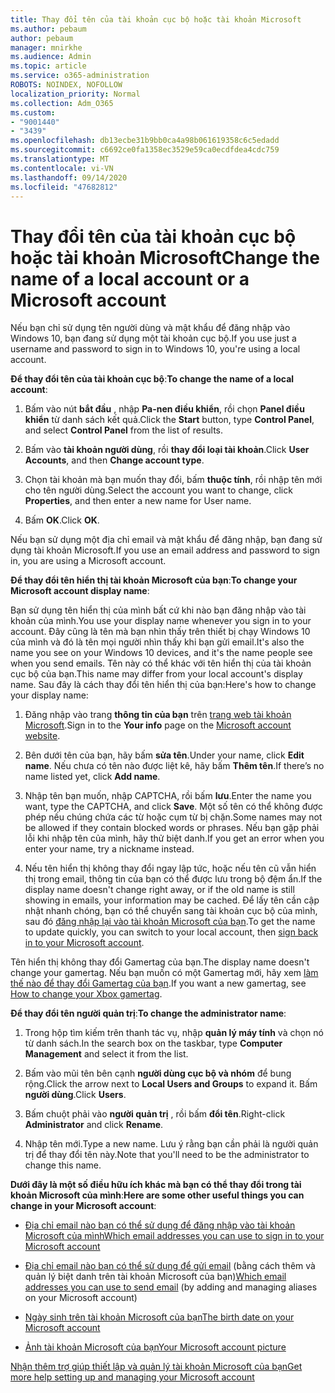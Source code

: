 ```yaml
---
title: Thay đổi tên của tài khoản cục bộ hoặc tài khoản Microsoft
ms.author: pebaum
author: pebaum
manager: mnirkhe
ms.audience: Admin
ms.topic: article
ms.service: o365-administration
ROBOTS: NOINDEX, NOFOLLOW
localization_priority: Normal
ms.collection: Adm_O365
ms.custom:
- "9001440"
- "3439"
ms.openlocfilehash: db13ecbe31b9bb0ca4a98b061619358c6c5edadd
ms.sourcegitcommit: c6692ce0fa1358ec3529e59ca0ecdfdea4cdc759
ms.translationtype: MT
ms.contentlocale: vi-VN
ms.lasthandoff: 09/14/2020
ms.locfileid: "47682812"
---
```

# <a name="change-the-name-of-a-local-account-or-a-microsoft-account"></a><span data-ttu-id="53aae-102">Thay đổi tên của tài khoản cục bộ hoặc tài khoản Microsoft</span><span class="sxs-lookup"><span data-stu-id="53aae-102">Change the name of a local account or a Microsoft account</span></span>

<span data-ttu-id="53aae-103">Nếu bạn chỉ sử dụng tên người dùng và mật khẩu để đăng nhập vào Windows 10, bạn đang sử dụng một tài khoản cục bộ.</span><span class="sxs-lookup"><span data-stu-id="53aae-103">If you use just a username and password to sign in to Windows 10, you're using a local account.</span></span> 

<span data-ttu-id="53aae-104">**Để thay đổi tên của tài khoản cục bộ**:</span><span class="sxs-lookup"><span data-stu-id="53aae-104">**To change the name of a local account**:</span></span>

1. <span data-ttu-id="53aae-105">Bấm vào nút **bắt đầu** , nhập **Pa-nen điều khiển**, rồi chọn **Panel điều khiển** từ danh sách kết quả.</span><span class="sxs-lookup"><span data-stu-id="53aae-105">Click the **Start** button, type **Control Panel**, and select **Control Panel** from the list of results.</span></span>

2. <span data-ttu-id="53aae-106">Bấm vào **tài khoản người dùng**, rồi **thay đổi loại tài khoản**.</span><span class="sxs-lookup"><span data-stu-id="53aae-106">Click **User Accounts**, and then **Change account type**.</span></span>

3. <span data-ttu-id="53aae-107">Chọn tài khoản mà bạn muốn thay đổi, bấm **thuộc tính**, rồi nhập tên mới cho tên người dùng.</span><span class="sxs-lookup"><span data-stu-id="53aae-107">Select the account you want to change, click **Properties**, and then enter a new name for User name.</span></span>

4. <span data-ttu-id="53aae-108">Bấm **OK**.</span><span class="sxs-lookup"><span data-stu-id="53aae-108">Click **OK**.</span></span>

<span data-ttu-id="53aae-109">Nếu bạn sử dụng một địa chỉ email và mật khẩu để đăng nhập, bạn đang sử dụng tài khoản Microsoft.</span><span class="sxs-lookup"><span data-stu-id="53aae-109">If you use an email address and password to sign in, you are using a Microsoft account.</span></span>

<span data-ttu-id="53aae-110">**Để thay đổi tên hiển thị tài khoản Microsoft của bạn**:</span><span class="sxs-lookup"><span data-stu-id="53aae-110">**To change your Microsoft account display name**:</span></span>

<span data-ttu-id="53aae-111">Bạn sử dụng tên hiển thị của mình bất cứ khi nào bạn đăng nhập vào tài khoản của mình.</span><span class="sxs-lookup"><span data-stu-id="53aae-111">You use your display name whenever you sign in to your account.</span></span> <span data-ttu-id="53aae-112">Đây cũng là tên mà bạn nhìn thấy trên thiết bị chạy Windows 10 của mình và đó là tên mọi người nhìn thấy khi bạn gửi email.</span><span class="sxs-lookup"><span data-stu-id="53aae-112">It's also the name you see on your Windows 10 devices, and it's the name people see when you send emails.</span></span> <span data-ttu-id="53aae-113">Tên này có thể khác với tên hiển thị của tài khoản cục bộ của bạn.</span><span class="sxs-lookup"><span data-stu-id="53aae-113">This name may differ from your local account's display name.</span></span> <span data-ttu-id="53aae-114">Sau đây là cách thay đổi tên hiển thị của bạn:</span><span class="sxs-lookup"><span data-stu-id="53aae-114">Here's how to change your display name:</span></span>

1. <span data-ttu-id="53aae-115">Đăng nhập vào trang **thông tin của bạn** trên [trang web tài khoản Microsoft](https://account.microsoft.com/).</span><span class="sxs-lookup"><span data-stu-id="53aae-115">Sign in to the **Your info** page on the [Microsoft account website](https://account.microsoft.com/).</span></span>

2. <span data-ttu-id="53aae-116">Bên dưới tên của bạn, hãy bấm **sửa tên**.</span><span class="sxs-lookup"><span data-stu-id="53aae-116">Under your name, click **Edit name**.</span></span> <span data-ttu-id="53aae-117">Nếu chưa có tên nào được liệt kê, hãy bấm **Thêm tên**.</span><span class="sxs-lookup"><span data-stu-id="53aae-117">If there’s no name listed yet, click **Add name**.</span></span> 

3. <span data-ttu-id="53aae-118">Nhập tên bạn muốn, nhập CAPTCHA, rồi bấm **lưu**.</span><span class="sxs-lookup"><span data-stu-id="53aae-118">Enter the name you want, type the CAPTCHA, and click **Save**.</span></span> <span data-ttu-id="53aae-119">Một số tên có thể không được phép nếu chúng chứa các từ hoặc cụm từ bị chặn.</span><span class="sxs-lookup"><span data-stu-id="53aae-119">Some names may not be allowed if they contain blocked words or phrases.</span></span> <span data-ttu-id="53aae-120">Nếu bạn gặp phải lỗi khi nhập tên của mình, hãy thử biệt danh.</span><span class="sxs-lookup"><span data-stu-id="53aae-120">If you get an error when you enter your name, try a nickname instead.</span></span>

4. <span data-ttu-id="53aae-121">Nếu tên hiển thị không thay đổi ngay lập tức, hoặc nếu tên cũ vẫn hiển thị trong email, thông tin của bạn có thể được lưu trong bộ đệm ẩn.</span><span class="sxs-lookup"><span data-stu-id="53aae-121">If the display name doesn't change right away, or if the old name is still showing in emails, your information may be cached.</span></span> <span data-ttu-id="53aae-122">Để lấy tên cần cập nhật nhanh chóng, bạn có thể chuyển sang tài khoản cục bộ của mình, sau đó [đăng nhập lại vào tài khoản Microsoft của bạn](https://account.microsoft.com/).</span><span class="sxs-lookup"><span data-stu-id="53aae-122">To get the name to update quickly, you can switch to your local account, then [sign back in to your Microsoft account](https://account.microsoft.com/).</span></span>

<span data-ttu-id="53aae-123">Tên hiển thị không thay đổi Gamertag của bạn.</span><span class="sxs-lookup"><span data-stu-id="53aae-123">The display name doesn't change your gamertag.</span></span> <span data-ttu-id="53aae-124">Nếu bạn muốn có một Gamertag mới, hãy xem [làm thế nào để thay đổi Gamertag của bạn](https://support.xbox.com/id-ID/account-management/change-xbox-live-gamertag).</span><span class="sxs-lookup"><span data-stu-id="53aae-124">If you want a new gamertag, see [How to change your Xbox gamertag](https://support.xbox.com/id-ID/account-management/change-xbox-live-gamertag).</span></span>

<span data-ttu-id="53aae-125">**Để thay đổi tên người quản trị**:</span><span class="sxs-lookup"><span data-stu-id="53aae-125">**To change the administrator name**:</span></span>

1. <span data-ttu-id="53aae-126">Trong hộp tìm kiếm trên thanh tác vụ, nhập **quản lý máy tính** và chọn nó từ danh sách.</span><span class="sxs-lookup"><span data-stu-id="53aae-126">In the search box on the taskbar, type **Computer Management** and select it from the list.</span></span>

2. <span data-ttu-id="53aae-127">Bấm vào mũi tên bên cạnh **người dùng cục bộ và nhóm** để bung rộng.</span><span class="sxs-lookup"><span data-stu-id="53aae-127">Click the arrow next to **Local Users and Groups** to expand it.</span></span> <span data-ttu-id="53aae-128">Bấm **người dùng**.</span><span class="sxs-lookup"><span data-stu-id="53aae-128">Click **Users**.</span></span>

3. <span data-ttu-id="53aae-129">Bấm chuột phải vào **người quản trị** , rồi bấm **đổi tên**.</span><span class="sxs-lookup"><span data-stu-id="53aae-129">Right-click **Administrator** and click **Rename**.</span></span>

4. <span data-ttu-id="53aae-130">Nhập tên mới.</span><span class="sxs-lookup"><span data-stu-id="53aae-130">Type a new name.</span></span> <span data-ttu-id="53aae-131">Lưu ý rằng bạn cần phải là người quản trị để thay đổi tên này.</span><span class="sxs-lookup"><span data-stu-id="53aae-131">Note that you'll need to be the administrator to change this name.</span></span>

<span data-ttu-id="53aae-132">**Dưới đây là một số điều hữu ích khác mà bạn có thể thay đổi trong tài khoản Microsoft của mình**:</span><span class="sxs-lookup"><span data-stu-id="53aae-132">**Here are some other useful things you can change in your Microsoft account**:</span></span>

- [<span data-ttu-id="53aae-133">Địa chỉ email nào bạn có thể sử dụng để đăng nhập vào tài khoản Microsoft của mình</span><span class="sxs-lookup"><span data-stu-id="53aae-133">Which email addresses you can use to sign in to your Microsoft account</span></span>](https://support.microsoft.com/help/4026162)

- <span data-ttu-id="53aae-134">[Địa chỉ email nào bạn có thể sử dụng để gửi email](https://support.microsoft.com/help/12407) (bằng cách thêm và quản lý biệt danh trên tài khoản Microsoft của bạn)</span><span class="sxs-lookup"><span data-stu-id="53aae-134">[Which email addresses you can use to send email](https://support.microsoft.com/help/12407) (by adding and managing aliases on your Microsoft account)</span></span>

- [<span data-ttu-id="53aae-135">Ngày sinh trên tài khoản Microsoft của bạn</span><span class="sxs-lookup"><span data-stu-id="53aae-135">The birth date on your Microsoft account</span></span>](https://support.microsoft.com/help/12411)

- [<span data-ttu-id="53aae-136">Ảnh tài khoản Microsoft của bạn</span><span class="sxs-lookup"><span data-stu-id="53aae-136">Your Microsoft account picture</span></span>](https://support.microsoft.com/help/4026790)

[<span data-ttu-id="53aae-137">Nhận thêm trợ giúp thiết lập và quản lý tài khoản Microsoft của bạn</span><span class="sxs-lookup"><span data-stu-id="53aae-137">Get more help setting up and managing your Microsoft account</span></span>](https://support.microsoft.com/hub/4294457/microsoft-account-help#manage-account)